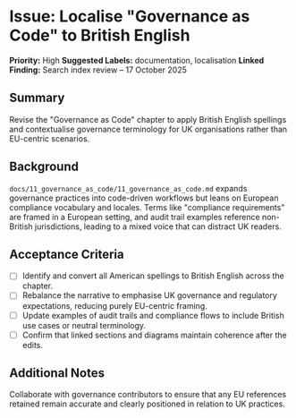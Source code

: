 # Issue: Localise "Governance as Code" to British English

**Priority:** High
**Suggested Labels:** documentation, localisation
**Linked Finding:** Search index review – 17 October 2025

## Summary
Revise the "Governance as Code" chapter to apply British English spellings and contextualise governance terminology for UK organisations rather than EU-centric scenarios.

## Background
`docs/11_governance_as_code/11_governance_as_code.md` expands governance practices into code-driven workflows but leans on European compliance vocabulary and locales. Terms like "compliance requirements" are framed in a European setting, and audit trail examples reference non-British jurisdictions, leading to a mixed voice that can distract UK readers.

## Acceptance Criteria
- [ ] Identify and convert all American spellings to British English across the chapter.
- [ ] Rebalance the narrative to emphasise UK governance and regulatory expectations, reducing purely EU-centric framing.
- [ ] Update examples of audit trails and compliance flows to include British use cases or neutral terminology.
- [ ] Confirm that linked sections and diagrams maintain coherence after the edits.

## Additional Notes
Collaborate with governance contributors to ensure that any EU references retained remain accurate and clearly positioned in relation to UK practices.
